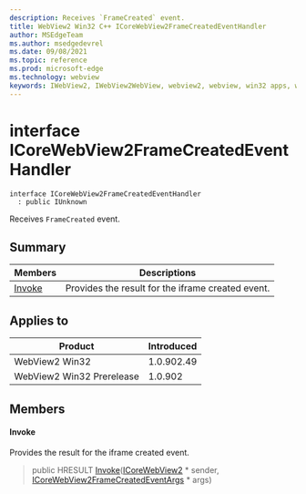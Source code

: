 ```yaml
---
description: Receives `FrameCreated` event.
title: WebView2 Win32 C++ ICoreWebView2FrameCreatedEventHandler
author: MSEdgeTeam
ms.author: msedgedevrel
ms.date: 09/08/2021
ms.topic: reference
ms.prod: microsoft-edge
ms.technology: webview
keywords: IWebView2, IWebView2WebView, webview2, webview, win32 apps, win32, edge, ICoreWebView2, ICoreWebView2Controller, browser control, edge html, ICoreWebView2FrameCreatedEventHandler
---
```


# interface ICoreWebView2FrameCreatedEventHandler

```
interface ICoreWebView2FrameCreatedEventHandler
  : public IUnknown
```

Receives `FrameCreated` event.

## Summary

 Members                        | Descriptions
--------------------------------|---------------------------------------------
[Invoke](#invoke) | Provides the result for the iframe created event.

## Applies to

Product                         | Introduced
--------------------------------|---------------------------------------------
WebView2 Win32            |    1.0.902.49
WebView2 Win32 Prerelease |    1.0.902

## Members

#### Invoke

Provides the result for the iframe created event.

> public HRESULT [Invoke](#invoke)([ICoreWebView2](icorewebview2.md) * sender, [ICoreWebView2FrameCreatedEventArgs](icorewebview2framecreatedeventargs.md) * args)

